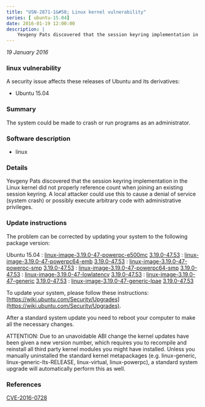 ```yaml
---
title: "USN-2871-1&#58; Linux kernel vulnerability"
series: [ ubuntu-15.04]
date: 2016-01-19 12:00:00
description: |
    Yevgeny Pats discovered that the session keyring implementation in the Linux kernel did not properly reference count when joining an existing session keyring. A local attacker could use this to cause a denial of service (system crash) or possibly execute arbitrary code with administrative privileges. 
--- 
```

 
 

*19 January 2016*

### linux vulnerability

A security issue affects these releases of Ubuntu and its derivatives:

* Ubuntu 15.04

### Summary

The system could be made to crash or run programs as an administrator. 

### Software description

* linux 

### Details

Yevgeny Pats discovered that the session keyring implementation in the Linux kernel did not properly reference count when joining an existing session keyring. A local attacker could use this to cause a denial of service (system crash) or possibly execute arbitrary code with administrative privileges. 

### Update instructions

The problem can be corrected by updating your system to the following package version:

Ubuntu 15.04
 : [linux-image-3.19.0-47-powerpc-e500mc](https://launchpad.net/ubuntu/+source/linux) <span> [3.19.0-47.53](https://launchpad.net/ubuntu/+source/linux/3.19.0-47.53) </span> 
 : [linux-image-3.19.0-47-powerpc64-emb](https://launchpad.net/ubuntu/+source/linux) <span> [3.19.0-47.53](https://launchpad.net/ubuntu/+source/linux/3.19.0-47.53) </span> 
 : [linux-image-3.19.0-47-powerpc-smp](https://launchpad.net/ubuntu/+source/linux) <span> [3.19.0-47.53](https://launchpad.net/ubuntu/+source/linux/3.19.0-47.53) </span> 
 : [linux-image-3.19.0-47-powerpc64-smp](https://launchpad.net/ubuntu/+source/linux) <span> [3.19.0-47.53](https://launchpad.net/ubuntu/+source/linux/3.19.0-47.53) </span> 
 : [linux-image-3.19.0-47-lowlatency](https://launchpad.net/ubuntu/+source/linux) <span> [3.19.0-47.53](https://launchpad.net/ubuntu/+source/linux/3.19.0-47.53) </span> 
 : [linux-image-3.19.0-47-generic](https://launchpad.net/ubuntu/+source/linux) <span> [3.19.0-47.53](https://launchpad.net/ubuntu/+source/linux/3.19.0-47.53) </span> 
 : [linux-image-3.19.0-47-generic-lpae](https://launchpad.net/ubuntu/+source/linux) <span> [3.19.0-47.53](https://launchpad.net/ubuntu/+source/linux/3.19.0-47.53) </span> 

To update your system, please follow these instructions: [https://wiki.ubuntu.com/Security/Upgrades](https://wiki.ubuntu.com/Security/Upgrades).

After a standard system update you need to reboot your computer to make all the necessary changes.

ATTENTION: Due to an unavoidable ABI change the kernel updates have been given a new version number, which requires you to recompile and reinstall all third party kernel modules you might have installed. Unless you manually uninstalled the standard kernel metapackages (e.g. linux-generic, linux-generic-lts-RELEASE, linux-virtual, linux-powerpc), a standard system upgrade will automatically perform this as well. 

### References

 
 [CVE-2016-0728](http://people.ubuntu.com/~ubuntu-security/cve/CVE-2016-0728)
 

